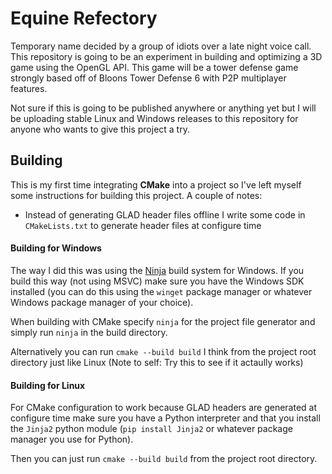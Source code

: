 # Equine Refectory
Temporary name decided by a group of idiots over a late night voice call. This repository is going to be an experiment in building and optimizing a 3D game using the OpenGL API. This game will be a tower defense game strongly based off of Bloons Tower Defense 6 with P2P multiplayer features.

Not sure if this is going to be published anywhere or anything yet but I will be uploading stable Linux and Windows releases to this repository for anyone who wants to give this project a try.
## Building
This is my first time integrating **CMake** into a project so I've left myself some instructions for building this project. A couple of notes:
 - Instead of generating GLAD header files offline I write some code in `CMakeLists.txt` to generate header files at configure time
 
#### Building for Windows
The way I did this was using the [Ninja](https://ninja-build.org/) build system for Windows. If you build this way (not using MSVC) make sure you have the Windows SDK installed (you can do this using the `winget` package manager or whatever Windows package manager of your choice).

When building with CMake specify `ninja` for the project file generator and simply run `ninja` in the build directory.

Alternatively you can run `cmake --build build` I think from the project root directory just like Linux (Note to self: Try this to see if it actaully works)

#### Building for Linux
For CMake configuration to work because GLAD headers are generated at configure time make sure you have a Python interpreter and that you install the `Jinja2` python module (`pip install Jinja2` or whatever package manager you use for Python).

Then you can just run `cmake --build build` from the project root directory.